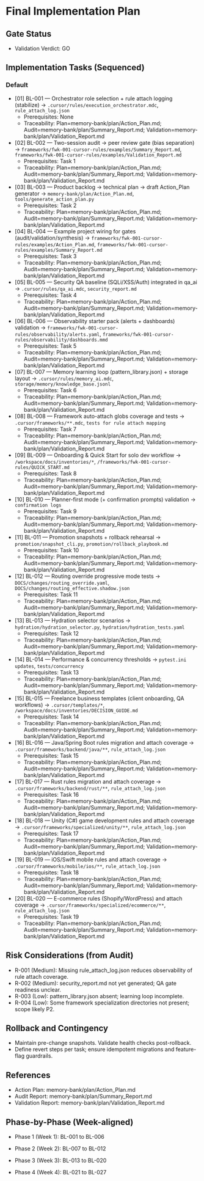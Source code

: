 # Final Implementation Plan

## Gate Status
- Validation Verdict: GO

## Implementation Tasks (Sequenced)
### Default
- [01] BL-001 — Orchestrator role selection + rule attach logging (stabilize) → `.cursor/rules/execution_orchestrator.mdc`, `rule_attach_log.json`
  - Prerequisites: None
  - Traceability: Plan=memory-bank/plan/Action_Plan.md; Audit=memory-bank/plan/Summary_Report.md; Validation=memory-bank/plan/Validation_Report.md
- [02] BL-002 — Two-session audit → peer review gate (bias separation) → `frameworks/fwk-001-cursor-rules/examples/Summary_Report.md`, `frameworks/fwk-001-cursor-rules/examples/Validation_Report.md`
  - Prerequisites: Task 1
  - Traceability: Plan=memory-bank/plan/Action_Plan.md; Audit=memory-bank/plan/Summary_Report.md; Validation=memory-bank/plan/Validation_Report.md
- [03] BL-003 — Product backlog → technical plan → draft Action_Plan generator → `memory-bank/plan/Action_Plan.md`, `tools/generate_action_plan.py`
  - Prerequisites: Task 2
  - Traceability: Plan=memory-bank/plan/Action_Plan.md; Audit=memory-bank/plan/Summary_Report.md; Validation=memory-bank/plan/Validation_Report.md
- [04] BL-004 — Example project wiring for gates (audit/validation/synthesis) → `frameworks/fwk-001-cursor-rules/examples/Action_Plan.md`, `frameworks/fwk-001-cursor-rules/examples/Summary_Report.md`
  - Prerequisites: Task 3
  - Traceability: Plan=memory-bank/plan/Action_Plan.md; Audit=memory-bank/plan/Summary_Report.md; Validation=memory-bank/plan/Validation_Report.md
- [05] BL-005 — Security QA baseline (SQLi/XSS/Auth) integrated in qa_ai → `.cursor/rules/qa_ai.mdc`, `security_report.md`
  - Prerequisites: Task 4
  - Traceability: Plan=memory-bank/plan/Action_Plan.md; Audit=memory-bank/plan/Summary_Report.md; Validation=memory-bank/plan/Validation_Report.md
- [06] BL-006 — Observability starter pack (alerts + dashboards) validation → `frameworks/fwk-001-cursor-rules/observability/alerts.yaml`, `frameworks/fwk-001-cursor-rules/observability/dashboards.mmd`
  - Prerequisites: Task 5
  - Traceability: Plan=memory-bank/plan/Action_Plan.md; Audit=memory-bank/plan/Summary_Report.md; Validation=memory-bank/plan/Validation_Report.md
- [07] BL-007 — Memory learning loop (pattern_library.json) + storage layout → `.cursor/rules/memory_ai.mdc`, `storage/memory/knowledge_base.jsonl`
  - Prerequisites: Task 6
  - Traceability: Plan=memory-bank/plan/Action_Plan.md; Audit=memory-bank/plan/Summary_Report.md; Validation=memory-bank/plan/Validation_Report.md
- [08] BL-008 — Framework auto-attach globs coverage and tests → `.cursor/frameworks/**.mdc`, `tests for rule attach mapping`
  - Prerequisites: Task 7
  - Traceability: Plan=memory-bank/plan/Action_Plan.md; Audit=memory-bank/plan/Summary_Report.md; Validation=memory-bank/plan/Validation_Report.md
- [09] BL-009 — Onboarding & Quick Start for solo dev workflow → `/workspace/docs/inventories/*`, `/frameworks/fwk-001-cursor-rules/QUICK_START.md`
  - Prerequisites: Task 8
  - Traceability: Plan=memory-bank/plan/Action_Plan.md; Audit=memory-bank/plan/Summary_Report.md; Validation=memory-bank/plan/Validation_Report.md
- [10] BL-010 — Planner-first mode (+ confirmation prompts) validation → `confirmation logs`
  - Prerequisites: Task 9
  - Traceability: Plan=memory-bank/plan/Action_Plan.md; Audit=memory-bank/plan/Summary_Report.md; Validation=memory-bank/plan/Validation_Report.md
- [11] BL-011 — Promotion snapshots + rollback rehearsal → `promotion/snapshot_cli.py`, `promotion/rollback_playbook.md`
  - Prerequisites: Task 10
  - Traceability: Plan=memory-bank/plan/Action_Plan.md; Audit=memory-bank/plan/Summary_Report.md; Validation=memory-bank/plan/Validation_Report.md
- [12] BL-012 — Routing override progressive mode tests → `DOCS/changes/routing_override.yaml`, `DOCS/changes/routing_effective.shadow.json`
  - Prerequisites: Task 11
  - Traceability: Plan=memory-bank/plan/Action_Plan.md; Audit=memory-bank/plan/Summary_Report.md; Validation=memory-bank/plan/Validation_Report.md
- [13] BL-013 — Hydration selector scenarios → `hydration/hydration_selector.py`, `hydration/hydration_tests.yaml`
  - Prerequisites: Task 12
  - Traceability: Plan=memory-bank/plan/Action_Plan.md; Audit=memory-bank/plan/Summary_Report.md; Validation=memory-bank/plan/Validation_Report.md
- [14] BL-014 — Performance & concurrency thresholds → `pytest.ini updates`, `tests/concurrency`
  - Prerequisites: Task 13
  - Traceability: Plan=memory-bank/plan/Action_Plan.md; Audit=memory-bank/plan/Summary_Report.md; Validation=memory-bank/plan/Validation_Report.md
- [15] BL-015 — Freelance business templates (client onboarding, QA workflows) → `.cursor/templates/*`, `/workspace/docs/inventories/DECISION_GUIDE.md`
  - Prerequisites: Task 14
  - Traceability: Plan=memory-bank/plan/Action_Plan.md; Audit=memory-bank/plan/Summary_Report.md; Validation=memory-bank/plan/Validation_Report.md
- [16] BL-016 — Java/Spring Boot rules migration and attach coverage → `.cursor/frameworks/backend/java/**`, `rule_attach_log.json`
  - Prerequisites: Task 15
  - Traceability: Plan=memory-bank/plan/Action_Plan.md; Audit=memory-bank/plan/Summary_Report.md; Validation=memory-bank/plan/Validation_Report.md
- [17] BL-017 — Rust rules migration and attach coverage → `.cursor/frameworks/backend/rust/**`, `rule_attach_log.json`
  - Prerequisites: Task 16
  - Traceability: Plan=memory-bank/plan/Action_Plan.md; Audit=memory-bank/plan/Summary_Report.md; Validation=memory-bank/plan/Validation_Report.md
- [18] BL-018 — Unity (C#) game development rules and attach coverage → `.cursor/frameworks/specialized/unity/**`, `rule_attach_log.json`
  - Prerequisites: Task 17
  - Traceability: Plan=memory-bank/plan/Action_Plan.md; Audit=memory-bank/plan/Summary_Report.md; Validation=memory-bank/plan/Validation_Report.md
- [19] BL-019 — iOS/Swift mobile rules and attach coverage → `.cursor/frameworks/mobile/ios/**`, `rule_attach_log.json`
  - Prerequisites: Task 18
  - Traceability: Plan=memory-bank/plan/Action_Plan.md; Audit=memory-bank/plan/Summary_Report.md; Validation=memory-bank/plan/Validation_Report.md
- [20] BL-020 — E-commerce rules (Shopify/WordPress) and attach coverage → `.cursor/frameworks/specialized/ecommerce/**`, `rule_attach_log.json`
  - Prerequisites: Task 19
  - Traceability: Plan=memory-bank/plan/Action_Plan.md; Audit=memory-bank/plan/Summary_Report.md; Validation=memory-bank/plan/Validation_Report.md

## Risk Considerations (from Audit)
- R-001 (Medium): Missing rule_attach_log.json reduces observability of rule attach coverage.
- R-002 (Medium): security_report.md not yet generated; QA gate readiness unclear.
- R-003 (Low): pattern_library.json absent; learning loop incomplete.
- R-004 (Low): Some framework specialization directories not present; scope likely P2.

## Rollback and Contingency
- Maintain pre-change snapshots. Validate health checks post-rollback.
- Define revert steps per task; ensure idempotent migrations and feature-flag guardrails.

## References
- Action Plan: memory-bank/plan/Action_Plan.md
- Audit Report: memory-bank/plan/Summary_Report.md
- Validation Report: memory-bank/plan/Validation_Report.md

## Phase-by-Phase (Week-aligned)

- Phase 1 (Week 1): BL-001 to BL-006

- Phase 2 (Week 2): BL-007 to BL-012

- Phase 3 (Week 3): BL-013 to BL-020

- Phase 4 (Week 4): BL-021 to BL-027
